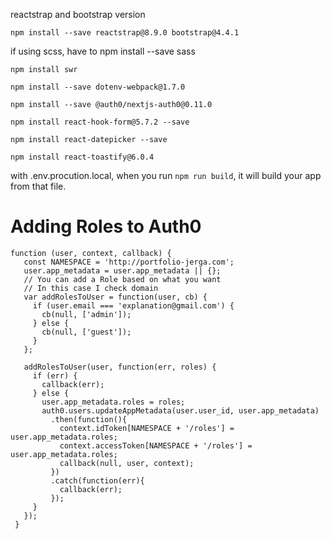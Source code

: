 reactstrap and bootstrap version

`npm install --save reactstrap@8.9.0 bootstrap@4.4.1`

if using scss, have to npm install --save sass

```
npm install swr

npm install --save dotenv-webpack@1.7.0

npm install --save @auth0/nextjs-auth0@0.11.0

npm install react-hook-form@5.7.2 --save

npm install react-datepicker --save

npm install react-toastify@6.0.4
```

with .env.procution.local, when you run `npm run build`, it will build your app from that file.

# Adding Roles to Auth0
```
function (user, context, callback) {
   const NAMESPACE = 'http://portfolio-jerga.com';
   user.app_metadata = user.app_metadata || {};
   // You can add a Role based on what you want
   // In this case I check domain
   var addRolesToUser = function(user, cb) {
     if (user.email === 'explanation@gmail.com') {
       cb(null, ['admin']);
     } else {
       cb(null, ['guest']);
     }
   };

   addRolesToUser(user, function(err, roles) {
     if (err) {
       callback(err);
     } else {
       user.app_metadata.roles = roles;
       auth0.users.updateAppMetadata(user.user_id, user.app_metadata)
         .then(function(){
           context.idToken[NAMESPACE + '/roles'] = user.app_metadata.roles;
           context.accessToken[NAMESPACE + '/roles'] = user.app_metadata.roles;
           callback(null, user, context);
         })
         .catch(function(err){
           callback(err);
         });
     }
   });
 }
```